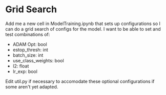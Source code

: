 # Grid Search

Add me a new cell in ModelTraining.ipynb that sets up configurations so I can do a grid search of configs for the model. I want to be able to set and test combinations of:

- ADAM Opt: bool
- estop_thresh: int
- batch_size: int
- use_class_weights: bool
- l2: float
- lr_exp: bool

Edit util.py if necessary to accomodate these optional configurations if some aren't yet adapted.
